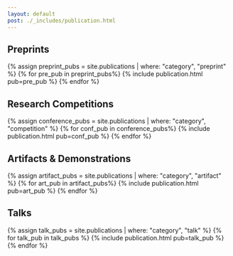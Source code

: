 ```yaml
---
layout: default
post: ./_includes/publication.html
---
```


## Preprints
{% assign preprint_pubs = site.publications | where: "category", "preprint" %}
{% for pre_pub in preprint_pubs%}
{% include publication.html pub=pre_pub %}
{% endfor %}

## Research Competitions
{% assign conference_pubs = site.publications | where: "category", "competition" %}
{% for conf_pub in conference_pubs%}
{% include publication.html pub=conf_pub %}
{% endfor %}

## Artifacts & Demonstrations
{% assign artifact_pubs = site.publications | where: "category", "artifact" %}
{% for art_pub in artifact_pubs%}
{% include publication.html pub=art_pub %}
{% endfor %}

## Talks
{% assign talk_pubs = site.publications | where: "category", "talk" %}
{% for talk_pub in talk_pubs %}
{% include publication.html pub=talk_pub %}
{% endfor %}
